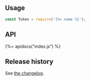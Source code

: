 ## Usage

```js
const Token = require('{%= name %}');
```

## API
{%= apidocs("index.js") %}

## Release history

See [the changelog](CHANGELOG.md).
